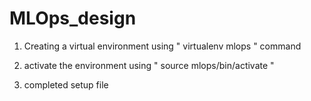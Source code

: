 # MLOps_design

1. Creating a virtual environment using " virtualenv mlops " command

2. activate the environment using " source mlops/bin/activate "

3. completed setup file